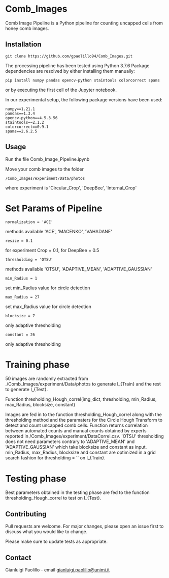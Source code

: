 # Comb_Images

Comb Image Pipeline is a Python pipeline for counting uncapped cells from honey comb images.

## Installation

`git clone https://github.com/gpaolillo94/Comb_Images.git`

The processing pipeline has been tested using Python 3.7.6
  Package dependencies are resolved by either installing them manually:
  
  `pip install numpy pandas opencv-python staintools colorcorrect spams`
  
  or by executing the first cell of the Jupyter notebook.
  
  In our experimental setup, the following package versions have been used:
  
  ```
  numpy==1.21.1
  pandas==1.3.4
  opencv-python==4.5.3.56
  staintools==2.1.2
  colorcorrect==0.9.1
  spams==2.6.2.5
  ```

## Usage

Run the file Comb_Image_Pipeline.ipynb  

Move your comb images to the folder

    /Comb_Images/experiment/Data/photos 

where experiment is 'Circular_Crop', 'DeepBee', 'Internal_Crop'

# Set Params of Pipeline

`normalization = 'ACE'`

methods available 'ACE', 'MACENKO', 'VAHADANE' 

`resize = 0.1`
 
for experiment Crop = 0.1, for DeepBee = 0.5

`thresholding = 'OTSU'`
 
methods available 'OTSU', 'ADAPTIVE_MEAN', 'ADAPTIVE_GAUSSIAN' 

`min_Radius = 1`
 
set min_Radius value for circle detection

`max_Radius = 27`

set max_Radius value for circle detection

`blocksize = 7`
 
only adaptive thresholding

`constant = 26`
 
only adaptive thresholding

# Training phase

50 images are randomly extracted from ./Comb_Images/experiment/Data/photos to generate I_{Train} and the rest to generate I_{Test}.

Function thresholding_Hough_correl(img_dict, thresholding, min_Radius, max_Radius, blocksize, constant)

Images are fed in to the function thresholding_Hough_correl along with the thresholding method and the paramaters for the Circle Hough Transform to detect and count uncapped comb cells. Function returns correlation between automated counts and manual counts obtained by experts reported in /Comb_Images/experiment/DataCorrel.csv.
'OTSU' thresholding does not need parameters contrary to 'ADAPTIVE_MEAN' and 'ADAPTIVE_GAUSSIAN' which take blocksize and constant as input.
min_Radius, max_Radius, blocksize and constant are optimized in a grid search fashion for thresholding = '' on I_{Train}.

# Testing phase
Best parameters obtained in the testing phase are fed to the function thresholding_Hough_correl to test on I_{Test}.

## Contributing
Pull requests are welcome. For major changes, please open an issue first to discuss what you would like to change.

Please make sure to update tests as appropriate.

## Contact
Gianluigi Paolillo - email gianluigi.paolillo@unimi.it
